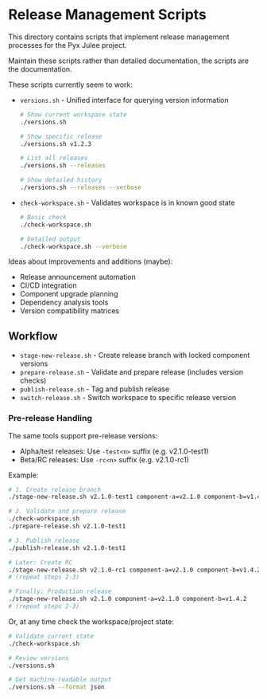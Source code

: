 # Release Management Scripts

This directory contains scripts that implement
release management processes for the Pyx Julee project.

Maintain these scripts rather than detailed documentation,
the scripts are the documentation.

These scripts currently seem to work:

- `versions.sh` - Unified interface for querying version information
  ```bash
  # Show current workspace state
  ./versions.sh
  
  # Show specific release
  ./versions.sh v1.2.3
  
  # List all releases
  ./versions.sh --releases
  
  # Show detailed history
  ./versions.sh --releases --verbose
  ```

- `check-workspace.sh` - Validates workspace is in known good state
  ```bash
  # Basic check
  ./check-workspace.sh
  
  # Detailed output
  ./check-workspace.sh --verbose
  ```

Ideas about improvements and additions (maybe):
- Release announcement automation
- CI/CD integration
- Component upgrade planning
- Dependency analysis tools
- Version compatibility matrices


## Workflow

- `stage-new-release.sh` - Create release branch with locked component versions
- `prepare-release.sh` - Validate and prepare release (includes version checks)
- `publish-release.sh` - Tag and publish release
- `switch-release.sh` - Switch workspace to specific release version

### Pre-release Handling
The same tools support pre-release versions:
- Alpha/test releases: Use `-test<n>` suffix (e.g. v2.1.0-test1)
- Beta/RC releases: Use `-rc<n>` suffix (e.g. v2.1.0-rc1)

Example:

```bash
# 1. Create release branch
./stage-new-release.sh v2.1.0-test1 component-a=v2.1.0 component-b=v1.4.2

# 2. Validate and prepare release
./check-workspace.sh
./prepare-release.sh v2.1.0-test1

# 3. Publish release
./publish-release.sh v2.1.0-test1

# Later: Create RC
./stage-new-release.sh v2.1.0-rc1 component-a=v2.1.0 component-b=v1.4.2
# (repeat steps 2-3)

# Finally: Production release
./stage-new-release.sh v2.1.0 component-a=v2.1.0 component-b=v1.4.2
# (repeat steps 2-3)
```

Or, at any time check the workspace/project state:

```bash
# Validate current state
./check-workspace.sh

# Review versions
./versions.sh

# Get machine-readable output
./versions.sh --format json
```


